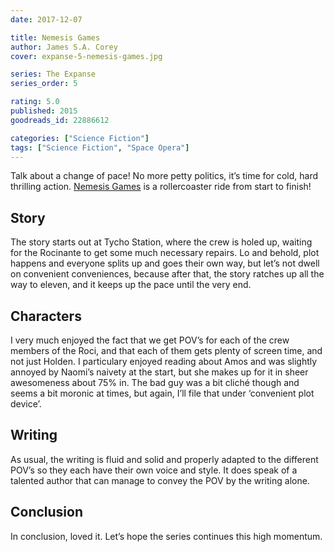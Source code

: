 ```yaml
---
date: 2017-12-07

title: Nemesis Games
author: James S.A. Corey
cover: expanse-5-nemesis-games.jpg

series: The Expanse
series_order: 5

rating: 5.0
published: 2015
goodreads_id: 22886612

categories: ["Science Fiction"]
tags: ["Science Fiction", "Space Opera"]
---
```


Talk about a change of pace! No more petty politics, it’s time for cold, hard thrilling action. [Nemesis Games]() is a rollercoaster ride from start to finish!

<!--more-->

## Story

The story starts out at Tycho Station, where the crew is holed up, waiting for the Rocinante to get some much necessary repairs. Lo and behold, plot happens and everyone splits up and goes their own way, but let’s not dwell on convenient conveniences, because after that, the story ratches up all the way to eleven, and it keeps up the pace until the very end.

## Characters

I very much enjoyed the fact that we get POV’s for each of the crew members of the Roci, and that each of them gets plenty of screen time, and not just Holden. I particulary enjoyed reading about Amos and was slightly annoyed by Naomi’s naivety at the start, but she makes up for it in sheer awesomeness about 75% in. The bad guy was a bit cliché though and seems a bit moronic  at times, but again, I’ll file that under ‘convenient plot device’.

## Writing

As usual, the writing is fluid and solid and properly adapted to the different POV’s so they each have their own voice and style. It does speak of a talented author that can manage to convey the POV by the writing alone.

## Conclusion

In conclusion, loved it. Let’s hope the series continues this high momentum.
